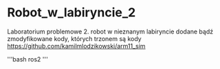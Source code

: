 # Robot_w_labiryncie_2
Laboratorium problemowe 2. robot w nieznanym labiryncie dodane bądź zmodyfikowane kody, których trzonem są kody https://github.com/kamilmlodzikowski/arm11_sim

'''bash
ros2
'''

